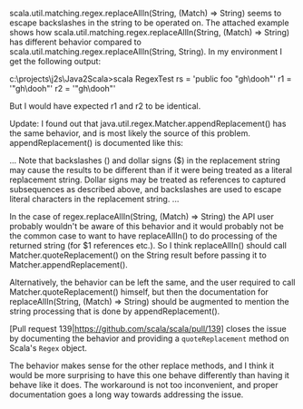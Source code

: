 scala.util.matching.regex.replaceAllIn(String, (Match) => String) seems to escape backslashes in the string to be operated on. The attached example shows how scala.util.matching.regex.replaceAllIn(String, (Match) => String) has different behavior compared to scala.util.matching.regex.replaceAllIn(String, String). In my environment I get the following output:

c:\projects\j2s\Java2Scala>scala RegexTest
rs = 'public foo \"gh\\dooh\"'
r1 = '\"gh\\dooh\"'
r2 = '"gh\dooh"'

But I would have expected r1 and r2 to be identical.

Update: I found out that java.util.regex.Matcher.appendReplacement() has the same behavior, and is most likely the source of this problem. appendReplacement() is documented like this:

...
Note that backslashes (\) and dollar signs ($) in the replacement string may cause the results to be different than if it were being treated as a literal replacement string. Dollar signs may be treated as references to captured subsequences as described above, and backslashes are used to escape literal characters in the replacement string. 
...

In the case of regex.replaceAllIn(String, (Match) => String) the API user probably wouldn't be aware of this behavior and it would probably not be the common case to want to have replaceAllIn() to do processing of the returned string (for $1 references etc.). So I think replaceAllIn() should call Matcher.quoteReplacement() on the String result before passing it to Matcher.appendReplacement().

Alternatively, the behavior can be left the same, and the user required to call Matcher.quoteReplacement() himself, but then the documentation for replaceAllIn(String, (Match) => String) should be augmented to mention the string processing that is done by appendReplacement().

[Pull request 139|https://github.com/scala/scala/pull/139] closes the issue by documenting the behavior and providing a `quoteReplacement` method on Scala's `Regex` object.

The behavior makes sense for the other replace methods, and I think it would be more surprising to have this one behave differently than having it behave like it does. The workaround is not too inconvenient, and proper documentation goes a long way towards addressing the issue.
